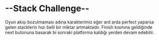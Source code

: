 #  --Stack Challenge--

Oyun akışı bozulmaması adına karakterimiz eğer ard arda perfect yaparsa gelen stacklerin hızı belli bir miktar artmaktadır.
Finish kısmına geldiğinde next butonuna basarak bi sonraki platforma kaldığı yerden devam edebilir.

